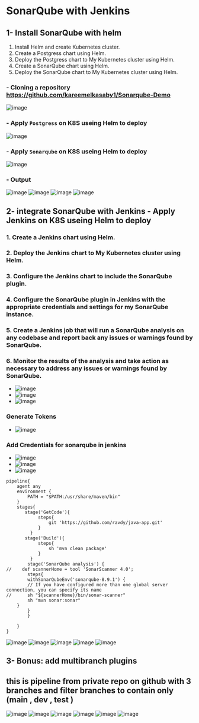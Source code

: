 # SonarQube with Jenkins
## 1- Install SonarQube with helm
  1. Install Helm and create Kubernetes cluster.
  2. Create a Postgress chart using Helm.
  3. Deploy the Postgress chart to My Kubernetes cluster using Helm.
  4. Create a SonarQube chart using Helm.
  5. Deploy the SonarQube chart to My Kubernetes cluster using Helm.

### - Cloning a repository https://github.com/kareemelkasaby1/Sonarqube-Demo
![image](https://user-images.githubusercontent.com/28235504/217260156-b0053835-6f13-4029-8817-4a4ed4753bf4.png)
### - Apply `Postgress` on K8S  useing Helm to deploy
![image](https://user-images.githubusercontent.com/28235504/217274487-c8e70ce7-287d-43fd-8342-0d838519a0ce.png)
### - Apply `Sonarqube` on K8S useing Helm to deploy
![image](https://user-images.githubusercontent.com/28235504/217274336-65d9429a-753b-4984-bb72-184c7875e838.png)
### - Output
![image](https://user-images.githubusercontent.com/28235504/217549045-4d03c56c-e641-4601-9be2-ae12cbe0761c.png)
![image](https://user-images.githubusercontent.com/28235504/217549236-a403e058-f58d-4875-902c-884c3f0f6e31.png)
![image](https://user-images.githubusercontent.com/28235504/217549447-dfb502a3-74f4-47ce-85fb-5821c17a71b2.png)
![image](https://user-images.githubusercontent.com/28235504/217549563-80de1bc6-490a-4273-b5ac-be164014264f.png)


## 2- integrate SonarQube with Jenkins - Apply Jenkins on K8S useing Helm to deploy
### 1. Create a Jenkins chart using Helm.
### 2. Deploy the Jenkins chart to My Kubernetes cluster using Helm.
### 3. Configure the Jenkins chart to include the SonarQube plugin.
### 4. Configure the SonarQube plugin in Jenkins with the appropriate credentials and settings for my SonarQube instance.
### 5. Create a Jenkins job that will run a SonarQube analysis on any codebase and report back any issues or warnings found by SonarQube.
### 6. Monitor the results of the analysis and take action as necessary to address any issues or warnings found by SonarQube.

- ![image](https://user-images.githubusercontent.com/28235504/217549891-c45b0945-db3f-434d-a88a-1790083d61e0.png)
- ![image](https://user-images.githubusercontent.com/28235504/217550017-d57ffd16-703a-4e0b-8969-2e90b0a51b44.png)
- ![image](https://user-images.githubusercontent.com/28235504/217564649-4f648136-742b-4727-ba28-97f71b837dee.png)
### Generate Tokens 
- ![image](https://user-images.githubusercontent.com/28235504/217664071-66f7a7b4-5ad4-4b5f-ab9e-b97ea44c41dc.png)
### Add Credentials for sonarqube in jenkins
- ![image](https://user-images.githubusercontent.com/28235504/217551126-e2c2d3d1-7130-424c-99b9-b92693b0e4e5.png)
- ![image](https://user-images.githubusercontent.com/28235504/217673220-47f06855-70e3-46d1-a660-919895e455ed.png)
- ![image](https://user-images.githubusercontent.com/28235504/217551870-5440b6f7-ae7b-4e21-bbca-95f2812c485f.png)
 
```
pipeline{
    agent any
    environment {
        PATH = "$PATH:/usr/share/maven/bin"
    }
    stages{
       stage('GetCode'){
            steps{
                git 'https://github.com/ravdy/java-app.git'
            }
         }        
       stage('Build'){
            steps{
                sh 'mvn clean package'
            }
         }
        stage('SonarQube analysis') {
//    def scannerHome = tool 'SonarScanner 4.0';
        steps{
        withSonarQubeEnv('sonarqube-8.9.1') { 
        // If you have configured more than one global server connection, you can specify its name
//      sh "${scannerHome}/bin/sonar-scanner"
        sh "mvn sonar:sonar"
    }
        }
        }
       
    }
}
```

![image](https://user-images.githubusercontent.com/28235504/217680396-3f43c873-0146-4cad-9267-d9c208e1daf6.png)
![image](https://user-images.githubusercontent.com/28235504/217679186-3c86180c-407e-4d44-9512-507246740f42.png)
![image](https://user-images.githubusercontent.com/28235504/217679137-4e44ae7e-98eb-4050-a622-fcdfe143f522.png)
![image](https://user-images.githubusercontent.com/28235504/217679476-28522ebc-c906-4fa7-9718-5a051cb7312d.png)
![image](https://user-images.githubusercontent.com/28235504/217679053-157feccd-6283-457c-b2bd-07c4f848d4cd.png)


## 3- Bonus: add multibranch plugins 
## this is pipeline from private repo on github with 3 branches and filter branches to contain only (main , dev , test )
![image](https://user-images.githubusercontent.com/28235504/217937227-b7c7a8c3-8443-4f26-9364-da41ba43d029.png)
![image](https://user-images.githubusercontent.com/28235504/217937275-990e5219-56cd-44d8-9044-f064b096f0d1.png)
![image](https://user-images.githubusercontent.com/28235504/217937354-15cd14c3-ea37-45f3-90d1-7dd726ee1645.png)
![image](https://user-images.githubusercontent.com/28235504/217937686-05672485-6a96-4ff0-a6c6-43e1d088ca92.png)
![image](https://user-images.githubusercontent.com/28235504/217937732-de589005-a48e-48c3-845d-f91dcae28829.png)
![image](https://user-images.githubusercontent.com/28235504/217937765-23ba36ba-be67-418e-9c68-69fb19ed3ebe.png)
